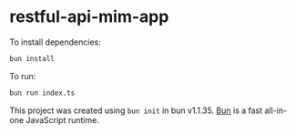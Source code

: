 # restful-api-mim-app

To install dependencies:

```bash
bun install
```

To run:

```bash
bun run index.ts
```

This project was created using `bun init` in bun v1.1.35. [Bun](https://bun.sh) is a fast all-in-one JavaScript runtime.
